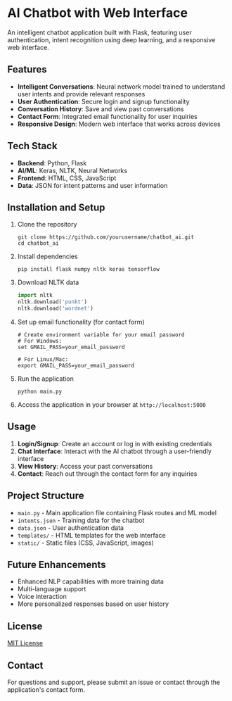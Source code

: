 # AI Chatbot with Web Interface

An intelligent chatbot application built with Flask, featuring user authentication, intent recognition using deep learning, and a responsive web interface.

## Features

- **Intelligent Conversations**: Neural network model trained to understand user intents and provide relevant responses
- **User Authentication**: Secure login and signup functionality
- **Conversation History**: Save and view past conversations
- **Contact Form**: Integrated email functionality for user inquiries
- **Responsive Design**: Modern web interface that works across devices

## Tech Stack

- **Backend**: Python, Flask
- **AI/ML**: Keras, NLTK, Neural Networks
- **Frontend**: HTML, CSS, JavaScript
- **Data**: JSON for intent patterns and user information

## Installation and Setup

1. Clone the repository
   ```
   git clone https://github.com/yourusername/chatbot_ai.git
   cd chatbot_ai
   ```

2. Install dependencies
   ```
   pip install flask numpy nltk keras tensorflow
   ```

3. Download NLTK data
   ```python
   import nltk
   nltk.download('punkt')
   nltk.download('wordnet')
   ```

4. Set up email functionality (for contact form)
   ```
   # Create environment variable for your email password
   # For Windows:
   set GMAIL_PASS=your_email_password
   
   # For Linux/Mac:
   export GMAIL_PASS=your_email_password
   ```

5. Run the application
   ```
   python main.py
   ```

6. Access the application in your browser at `http://localhost:5000`

## Usage

1. **Login/Signup**: Create an account or log in with existing credentials
2. **Chat Interface**: Interact with the AI chatbot through a user-friendly interface
3. **View History**: Access your past conversations
4. **Contact**: Reach out through the contact form for any inquiries

## Project Structure

- `main.py` - Main application file containing Flask routes and ML model
- `intents.json` - Training data for the chatbot
- `data.json` - User authentication data
- `templates/` - HTML templates for the web interface
- `static/` - Static files (CSS, JavaScript, images)

## Future Enhancements

- Enhanced NLP capabilities with more training data
- Multi-language support
- Voice interaction
- More personalized responses based on user history

## License

[MIT License](LICENSE)

## Contact

For questions and support, please submit an issue or contact through the application's contact form. 